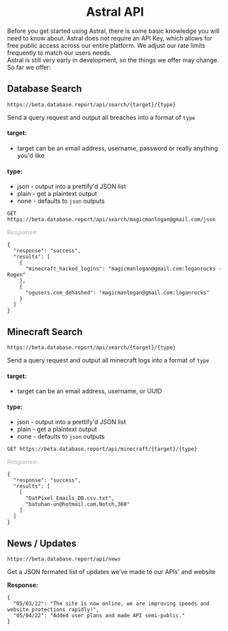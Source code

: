 <h1 align="center">Astral API</h1>
<div class="section-block">
	<div class="answer">
		<div class="text-block"> Before you get started using Astral, there is some basic knowledge you will need to know about. Astral does not require an API Key, which allows for free public access across our entire platform. We adjust our rate limits frequently to match our users needs. </div> Astral is still very early in development, so the things we offer may change. So far we offer:
	</div>
</div>
</div>
<div class="section-block">
	<div class="answer">
		<div class="text-block">
			<h2 class="endpoint-title">Database Search</h2> <pre><code class="language-plaintext">https://beta.database.report/api/search/{target}/{type}</code></pre>
			<p>Send a query request and output all breaches into a format of <code>type</code></p>
			<h4>target:</h4>
			<ul class="no-list">
				<li>target can be an email address, username, password or really anything you'd like</li>
			</ul>
			<h4>type:</h4>
			<ul class="no-list">
				<li>json - output into a prettify'd JSON list</li>
				<li>plain - get a plaintext output</li>
				<li>none - defaults to <code>json</code> outputs</li>
				<ul> </ul>
			</ul>
		</div>
		<pre><code class="language-plaintext">GET https://beta.database.report/api/search/magicmanlogan@gmail.com/json</code></pre> <b style="color: rgb(200,200,200);">Response:</b> <pre><code class="language-json" style="width: 100%;">{
  "response": "success",
  "results": [
    {
      "minecraft_hacked_logins": "magicmanlogan@gmail.com:loganrocks - Rogen"
    },
    {
      "ogusers.com_dehashed": "magicmanlogan@gmail.com:loganrocks"
    }
  ]
}</code></pre> </div>
</div>
<div class="section-block" id="minecraft">
	<div class="section-block">
		<div class="answer">
			<div class="text-block">
				<h2 class="endpoint-title">Minecraft Search</h2> <pre><code class="language-plaintext">https://beta.database.report/api/search/{target}/{type}</code></pre>
				<p>Send a query request and output all minecraft logs into a format of <code>type</code></p>
				<h4>target:</h4>
				<ul class="no-list">
					<li>target can be an email address, username, or UUID</li>
				</ul>
				<h4>type:</h4>
				<ul class="no-list">
					<li>json - output into a prettify'd JSON list</li>
					<li>plain - get a plaintext output</li>
					<li>none - defaults to <code>json</code> outputs</li>
					<ul> </ul>
				</ul>
			</div>
			<pre><code class="language-plaintext">GET https://beta.database.report/api/minecraft/{target}/{type}</code></pre> <b style="color: rgb(200,200,200);">Response:</b> <pre><code class="language-json" style="width: 100%;">{
  "response": "success",
  "results": [
    [
      "DatPixel_Emails_DB.csv.txt",
      "batuhan-un@hotmail.com,Notch,360"
    ]
  ]
}</code></pre> </div>
	</div>
	<div class="section-block" id="news">
		<div class="answer">
			<div class="text-block">
				<h2 class="endpoint-title">News / Updates</h2> <pre><code class="language-plaintext">https://beta.database.report/api/news</code></pre>
				<p>Get a JSON formated list of updates we've made to our APIs' and website</p>
				<b>Response:</b> <pre><code class="language-json" style="width: 100%;">{
  "05/03/22": "The site is now online, we are improving speeds and website protections rapidly!",
  "05/04/22": "Added user plans and made API semi-public."
}</code></pre> </div>
		</div>
	</div>
</div>
</section>
